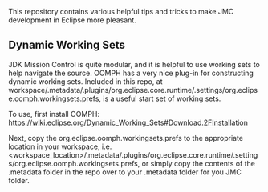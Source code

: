 This repository contains various helpful tips and tricks to make JMC development
in Eclipse more pleasant.

## Dynamic Working Sets
JDK Mission Control is quite modular, and it is helpful to use working sets to
help navigate the source. OOMPH has a very nice plug-in for constructing dynamic
working sets. Included in this repo, at workspace/.metadata/.plugins/org.eclipse.core.runtime/.settings/org.eclipse.oomph.workingsets.prefs,
is a useful start set of working sets. 

To use, first install OOMPH:
https://wiki.eclipse.org/Dynamic_Working_Sets#Download.2FInstallation

Next, copy the org.eclipse.oomph.workingsets.prefs to the appropriate location in your workspace, i.e. &lt;workspace_location&gt;/.metadata/.plugins/org.eclipse.core.runtime/.settings/org.eclipse.oomph.workingsets.prefs, 
or simply copy the contents of the .metadata folder in the repo over to your .metadata folder for you JMC folder.
